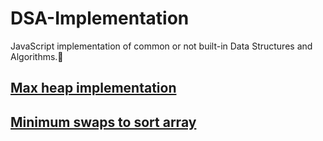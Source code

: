 # DSA-Implementation
JavaScript implementation of common or not built-in Data Structures and Algorithms.🏅 


## [Max heap implementation](https://github.com/BahiHabash/DSA-Implementation/blob/main/Max-Heap)
## [Minimum swaps to sort array]([https://github.com/BahiHabash/DSA-Implementation/blob/main/Min-Swaps-To-Sort-Array])
